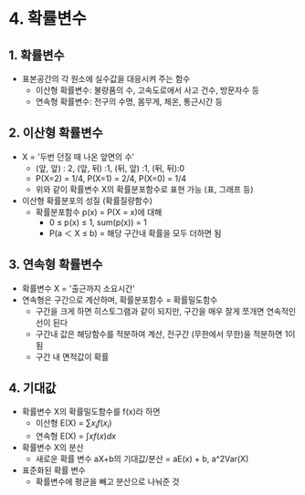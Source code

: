 # 4. 확률변수



## 1. 확률변수

* 표본공간의 각 원소에 실수값을 대응시켜 주는 함수
  * 이산형 확률변수: 불량품의 수, 고속도로에서 사고 건수, 방문자수 등
  * 연속형 확률변수: 전구의 수명, 몸무게, 체온, 통근시간 등



## 2. 이산형 확률변수

* X = '두번 던질 때 나온 앞면의 수'
  * (앞, 앞) : 2, (앞, 뒤) :1, (뒤, 앞)  :1, (뒤, 뒤):0
  * P(X=2) = 1/4, P(X=1) = 2/4, P(X=0) = 1/4
  * 위와 같이 확률변수 X의 확률분포함수로 표현 가능 (표, 그래프 등)
* 이산형 확률분포의 성질 (확률질량함수)
  * 확률분포함수 p(x) = P(X = x)에 대해
    * 0 ≤ p(x) ≤ 1, sum(p(x)) = 1
    * P(a ＜ X ≤ b) = 해당 구간내 확률을 모두 더하면 됨



## 3. 연속형 확률변수

* 확률변수 X = '출근까지 소요시간'
* 연속형은 구간으로 계산하며, 확률분포함수 = 확률밀도함수
  * 구간을 크게 하면 히스토그램과 같이 되지만, 구간을 매우 잘게 쪼개면 연속적인 선이 된다
  * 구간내 값은 해당함수를 적분하여 계산, 전구간 (무한에서 무한)을 적분하면 1이 됨
  * 구간 내 면적값이 확률



## 4. 기대값

* 확률변수 X의 확률밀도함수를 f(x)라 하면
  * 이산형 E(X) = $\sum{x_i f(x_i)}$
  * 연속형 E(X) = $\int{xf(x)dx}$
* 확률변수 X의 분산
  * 새로운 확률 변수 aX+b의 기대값/분산 = aE(x) + b, a^2Var(X)
* 표준화된 확률 변수
  * 확률변수에 평균을 빼고 분산으로 나눠준 것